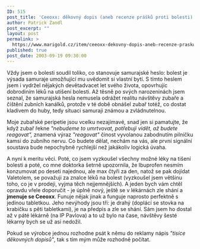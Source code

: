 ```yaml
---
ID: 515
post_title: 'Ceeoxx: děkovný dopis (aneb recenze prášků proti bolesti)'
author: Patrick Zandl
post_excerpt: ""
layout: post
permalink: >
  https://www.marigold.cz/item/ceeoxx-dekovny-dopis-aneb-recenze-prasku-proti-bolesti
published: true
post_date: 2003-09-19 09:30:00
---
```

<P>Vždy jsem o bolesti soudil toliko, co stanovuje samurajské heslo: bolest je výsada samuraje umožňující mu uvědomit si vlastní bytí. S tímto heslem jsem&#160;i vydržel nějakých devětadvacet let svého života, opovrhujíc dobrodiním léků na utišení bolesti.&#160;Až těsně po svých narozeninách jsem seznal, že samurajská hesla nemusela odrážet realitu návštěvy zubaře a čištění zubních kanálků, protože v té době obnášel&#160;zubař totéž, co dostat kladivem do huby, tedy situaci samuraji známou a zvládnutelnou. </P>
<P>Moje zubařské peripetie jsou vcelku nezajímavé, snad jen si pamatujte, že když zubař řekne<EM> "nebudeme to umrtvovat, potřebuji vidět, až budete reagovat",</EM> znamená výraz <EM>"reagovat"</EM> činost vyvolanou zabodnutím pilníčku kamsi do zubního nervu. Co budete dělat, nechám na vás, ale první signální soustava bude nepochybně&#160;rychlejší než jakákoliv logická úvaha. </P>
<P>A nyní k meritu věci. Poté, co jsem vyzkoušel všechny možné léky na tišení bolesti a poté, co mne doktorka šetrně upozornila, že Ibuprofen nesmím konzumovat po deseti najednou, ale max čtyři za den, natož se pak dojídat Valetolem, se považuji za znalce léků na bolest (vyzkoušel jsem většinu toho, co je v prodeji, vyjma těch nejjemnějších). A jeden bych vám chtěl opravdu vřele doporučit - je úplně nový, ještě se v lékárnách zle shání a <STRONG>jmenuje se Ceeoxx</STRONG>. Funuje nějak jinak a funguje naprosto perfektně s jedinou tabletkou. Jeho nevýhody jsou tři: je drahý (doplácí se stovka na krabičku s pěti tabletkami), je na předpis a zle se shání. Sám jsem ho dostal až v páté lékárně (na IP Pavlova) a to už bylo na čase, návštěvy šesté lékarny bych se už asi nedožil. </P>
<P>Pokud se výrobce jednou rozhodne psát k němu do reklamy nápis <EM>"tisíce děkovných dopisů"</EM>, tak s tím mým může rozhodně počítat. </P>
